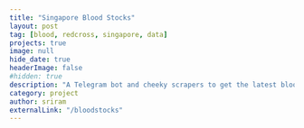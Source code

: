 ```yaml
---
title: "Singapore Blood Stocks"
layout: post
tag: [blood, redcross, singapore, data]
projects: true
image: null
hide_date: true 
headerImage: false
#hidden: true 
description: "A Telegram bot and cheeky scrapers to get the latest blood stock levels in Singapore."
category: project
author: sriram
externalLink: "/bloodstocks"
---
```

